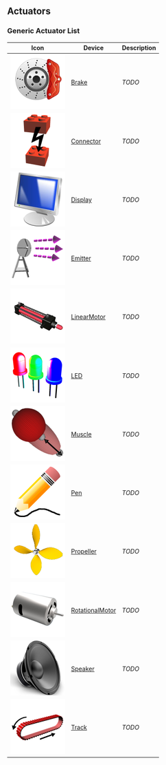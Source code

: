 ## Actuators

### Generic Actuator List

| Icon | Device | Description |
| :---: | --- | --- |
| ![Brake.png](images/actuators/Brake.png) | [Brake](../reference/brake.md) | *TODO* |
| ![Connector.png](images/actuators/Connector.png) | [Connector](../reference/connector.md) | *TODO* |
| ![Display.png](images/actuators/Display.png) | [Display](../reference/display.md) | *TODO* |
| ![Emitter.png](images/actuators/Emitter.png) | [Emitter](../reference/emitter.md) | *TODO* |
| ![LinearMotor.png](images/actuators/LinearMotor.png) | [LinearMotor](../reference/linearmotor.md) | *TODO* |
| ![LED.png](images/actuators/LED.png) | [LED](../reference/led.md) | *TODO* |
| ![Muscle.png](images/actuators/Muscle.png) | [Muscle](../reference/muscle.md) | *TODO* |
| ![Pen.png](images/actuators/Pen.png) | [Pen](../reference/pen.md) | *TODO* |
| ![Propeller.png](images/actuators/Propeller.png) | [Propeller](../reference/propeller.md) | *TODO* |
| ![RotationalMotor.png](images/actuators/RotationalMotor.png) | [RotationalMotor](../reference/rotationalmotor.md) | *TODO* |
| ![Speaker.png](images/actuators/Speaker.png) | [Speaker](../reference/speaker.md) | *TODO* |
| ![Track.png](images/actuators/Track.png) | [Track](../reference/track.md) | *TODO* |

